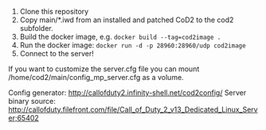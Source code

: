 1. Clone this repository
2. Copy main/*.iwd from an installed and patched CoD2 to the cod2 subfolder.
3. Build the docker image, e.g. ```docker build --tag=cod2image .```
4. Run the docker image: ```docker run -d -p 28960:28960/udp cod2image```
5. Connect to the server!

If you want to customize the server.cfg file you can mount
/home/cod2/main/config_mp_server.cfg as a volume.
 
Config generator: http://callofduty2.infinity-shell.net/cod2config/
Server binary source: http://callofduty.filefront.com/file/Call_of_Duty_2_v13_Dedicated_Linux_Server;65402
